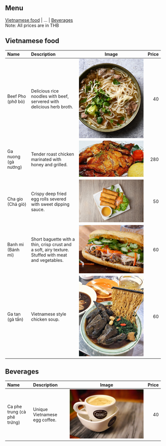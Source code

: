 ## Menu

[Vietnamese food](#Vietnamese-food) | ... | [Beverages](#beverages)</br>
Note: All prices are in THB
## Vietnamese food
| Name                | Description                                                                                               | Image                             | Price |
|:--------------------|:----------------------------------------------------------------------------------------------------------|-----------------------------------|------:|
| Beef Pho (phở bò)   | Delicious rice noodles with beef, servered with delicious herb broth.                                     | ![Pho beef](/images/pho-beef.jpg) |    40 |        
| Ga nuong (gà nướng) | Tender roast chicken marinated with honey and grilled.                                                    | ![Ga-noung](/images/ga-noung.jpg) |   280 |
 | Cha gio (Chả giò)   | Crispy deep fried egg rolls severed with sweet dipping sauce.                                             | ![Cha gio](/images/cha-gio.jpg)   |    50 |
| Banh mi (Bánh mì)   | Short baguette with a thin, crisp crust and a soft, airy texture. </br> Stuffed with meat and vegetables. | ![Banh mi](/images/banh-mi.jpg)   |    60 |
| Ga tan (gà tần)    | Vietnamese style chicken soup.                                                                            | ![Ga tan](/images/Ga-tan.jpg)     |    60 |

## Beverages
| Name            | Description                   | Image                                 | Price |
|:----------------|:------------------------------|---------------------------------------|------:|
| Ca phe trung (cà phê trứng) | Unique Vietnamese egg coffee. | ![Egg coffee](/images/egg-coffee.jpg) |    40 |   


